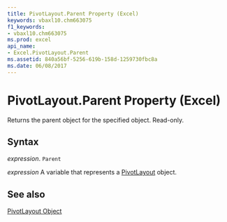 ```yaml
---
title: PivotLayout.Parent Property (Excel)
keywords: vbaxl10.chm663075
f1_keywords:
- vbaxl10.chm663075
ms.prod: excel
api_name:
- Excel.PivotLayout.Parent
ms.assetid: 840a56bf-5256-619b-158d-1259730fbc8a
ms.date: 06/08/2017
---
```



# PivotLayout.Parent Property (Excel)

Returns the parent object for the specified object. Read-only.


## Syntax

 _expression_. `Parent`

 _expression_ A variable that represents a [PivotLayout](./Excel.PivotLayout.md) object.


## See also


[PivotLayout Object](Excel.PivotLayout.md)

